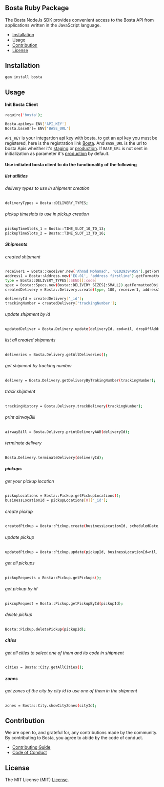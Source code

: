 ## Bosta Ruby Package
The Bosta NodeJs SDK provides convenient access to the Bosta API from applications written in the JavaScript language.

- [Installation](#installation)
- [Usage](#usage)
- [Contribution](#contribution)
- [License](#license)

## Installation

```bash
gem install bosta
```

## Usage

#### Init Bosta Client
```bash
require('bosta');

Bosta.apikey= ENV['API_KEY']
Bosta.baseUrl= ENV['BASE_URL']
```

`API_KEY` is your integartion api key with bosta, to get an api key you must be registered, here is the registration link [Bosta](https://business.bosta.co/signup). And `BASE_URL` is the url to bosta Apis wheither it's [staging](https://stg-app.bosta.co) or [production](https://app.bosta.co). If `BASE_URL` is not sent in initialization as parameter it's [production](https://app.bosta.co) by default.

#### Use initiated bosta client to do the functionality of the following

##### list utilities

###### delivery types to use in shipment creation
```bash
deliveryTypes = Bosta::DELIVERY_TYPES;
```
###### pickup timeslots to use in pickup creation
```bash
pickupTimeSlots_1 = Bosta::TIME_SLOT_10_TO_13;
pickupTimeSlots_2 = Bosta::TIME_SLOT_13_TO_16;
```

##### Shipments
###### created shipment
```bash
receiver1 = Bosta::Receiver.new('Ahmad Mohamad', '01029394959').getFormattedObj
address1 = Bosta::Address.new('EG-01', 'address firstline').getFormattedObj
type = Bosta::DELIVERY_TYPES[:SEND][:code]
spec = Bosta::Specs.new(Bosta::DELIVERY_SIZES[:SMALL]).getFormattedObj
createdDelivery = Bosta::Delivery.create(type, 100, receiver1, address1,  spec)

deliveryId = createdDelivery['_id'];
trackingNumber = createdDelivery['trackingNumber'];
```
###### update shipment by id
```bash
updatedDeliver = Bosta.Delivery.update(deliveryId, cod=nil, dropOffAddress= nil, receiver = nil, pickupAddress=nil, businessReference=nil, webhookUrl=nil, notes=nil);
```
###### list all created shipments
```bash
deliveries = Bosta.Delivery.getAllDeliveries();
```
###### get shipment by tracking number
```bash
delivery = Bosta.Delivery.getDeliveryByTrakingNumber(trackingNumber);
```
###### track shipment
```bash
trackingHistory = Bosta.Delivery.trackDelivery(trackingNumber);
```
###### print airwayBill
```bash
airwayBill = Bosta.Delivery.printDeliveryAWB(deliveryId);
```
###### terminate delivery
```bash
Bosta.Delivery.terminateDelivery(deliveryId);
```

##### pickups
###### get your pickup location
```bash
pickupLocations = Bosta::Pickup.getPickupLocations();
businessLocationId = pickupLocations[0]['_id'];
```
###### create pickup
```bash
createdPickup = Bosta::Pickup.create(businessLocationId, scheduledDate, scheduledTimeSlot, contactPerson);
```
###### update pickup
```bash
updatedPickup = Bosta::Pickup.update(pickupId, businessLocationId=nil, scheduledDate=nil, scheduledTimeSlot=nil, contactPerson=nil, notes=nil);
```
###### get all pickups
```bash
pickupRequests = Bosta::Pickup.getPickups();
```
###### get pickup by id
```bash
pikcupRequest = Bosta::Pickup.getPickupById(pickupId);
```
###### delete pickup
```bash
Bosta::Pickup.deletePickup(pickupId);
```

##### cities
###### get all cities to select one of them and its code in shipment
```bash
cities = Bosta::City.getAllCities();
```

##### zones
###### get zones of the city by city id to use one of them in the shipment
```bash
zones = Bosta::City.showCityZones(cityId);
```

## Contribution

We are open to, and grateful for, any contributions made by the community.
By contributing to Bosta, you agree to abide by the code of conduct.
- [Contributing Guide](CONTRIBUTING.md) 
- [Code of Conduct](CODE_OF_CONDUCT.md)

## License

The MIT License (MIT) [License](LICENSE).
